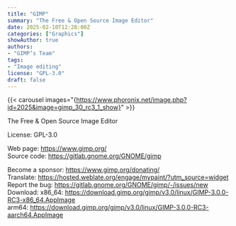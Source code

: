 ```yaml
---
title: "GIMP"
summary: "The Free & Open Source Image Editor"
date: 2025-02-10T12:28:00Z
categories: ["Graphics"]
showAuthor: true
authors:
- "GIMP’s Team"
tags: 
- "Image editing"
license: "GPL-3.0"
draft: false
---
```


{{< carousel images="{https://www.phoronix.net/image.php?id=2025&image=gimp_30_rc3_1_show}" >}}

The Free & Open Source Image Editor

License: GPL-3.0

Web page: <https://www.gimp.org/>  
Source code: <https://gitlab.gnome.org/GNOME/gimp>

Become a sponsor: <https://www.gimp.org/donating/>  
Translate: <https://hosted.weblate.org/engage/mypaint/?utm_source=widget>  
Report the bug: <https://gitlab.gnome.org/GNOME/gimp/-/issues/new>  
Download:   x86_64: <https://download.gimp.org/gimp/v3.0/linux/GIMP-3.0.0-RC3-x86_64.AppImage>  
            arm64: <https://download.gimp.org/gimp/v3.0/linux/GIMP-3.0.0-RC3-aarch64.AppImage>
